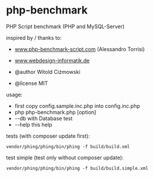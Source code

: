 # php-benchmark

PHP Script benchmark (PHP and MySQL-Server)

 inspired by / thanks to:
 - www.php-benchmark-script.com  (Alessandro Torrisi)
 - www.webdesign-informatik.de

 - @author Witold Ciżmowski
 - @license MIT

 usage:
 * first copy config.sample.inc.php into config.inc.php
 * php php-benchmark.php [option]
 * --db   with Database test
 * --help this help

 tests (with composer update first):
 
 ```vendor/phing/phing/bin/phing -f build/build.xml```

 test simple (test only without composer update):
 
 ```vendor/phing/phing/bin/phing -f build/build.simple.xml```
